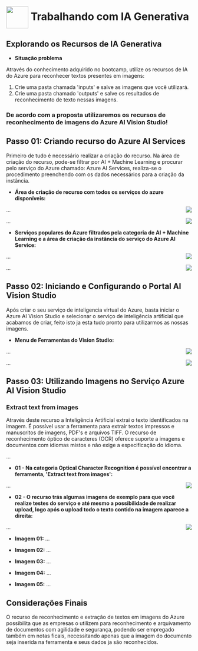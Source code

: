 <h1>
    <a href="https://www.dio.me/">
     <img align="center" width="60px" src="https://hermes.dio.me/lab_projects/badges/c1203540-e5d4-40d1-a1e8-a7e0387d8abe.png"></a>
    <span> 
Trabalhando com IA Generativa
</span>
</h1>

## Explorando os Recursos de IA Generativa

- **Situação problema**

Através do conhecimento adquirido no bootcamp, utilize os recursos de IA do Azure para reconhecer textos presentes em imagens:

1. Crie uma pasta chamada 'inputs' e salve as imagens que você utilizará.
2. Crie uma pasta chamado 'outputs' e salve os resultados de reconhecimento de texto nessas imagens.

### De acordo com a proposta utilizaremos os recursos de reconhecimento de imagens do Azure AI Vision Studio!

## Passo 01: Criando recurso do Azure AI Services

Primeiro de tudo é necessário realizar a criação do recurso. Na área de criação do recurso, pode-se filtrar por AI + Machine Learning e procurar pelo serviço do Azure chamado: Azure AI Services, realiza-se o procedimento preenchendo com os dados necessários para a criação da instância.

- **Área de criação de recurso com todos os serviços do azure disponíveis:**
<img align="right" src="https://raw.githubusercontent.com/carlossilvacosta/Microsoft-Azure-AI-Fundamentals-DIO/main/Imagens/Trabalhando%20com%20Vis%C3%A3o%20Computacional%20-%20DP02/foto00.png" width=""/>

...

<img align="right" src="https://raw.githubusercontent.com/carlossilvacosta/Microsoft-Azure-AI-Fundamentals-DIO/main/Imagens/Trabalhando%20com%20Vis%C3%A3o%20Computacional%20-%20DP02/foto01.png" width=""/>

...

- **Serviços populares do Azure filtrados pela categoria de AI + Machine Learning e a área de criação da instância do serviço do Azure AI Service:**
<img align="right" src="https://raw.githubusercontent.com/carlossilvacosta/Microsoft-Azure-AI-Fundamentals-DIO/main/Imagens/Trabalhando%20com%20Vis%C3%A3o%20Computacional%20-%20DP02/foto02.png" width=""/>

...

<img align="right" src="https://raw.githubusercontent.com/carlossilvacosta/Microsoft-Azure-AI-Fundamentals-DIO/main/Imagens/Trabalhando%20com%20Vis%C3%A3o%20Computacional%20-%20DP02/foto03.png" width=""/>

...

## Passo 02: Iniciando e Configurando o Portal AI Vision Studio

Após criar o seu serviço de inteligencia virtual do Azure, basta iniciar o Azure AI Vision Studio e selecionar o serviço de inteligência artificial que acabamos de criar, feito isto ja esta tudo pronto para utilizarmos as nossas imagens.

- **Menu de Ferramentas do Vision Studio:**
<img align="right" src="https://raw.githubusercontent.com/carlossilvacosta/Microsoft-Azure-AI-Fundamentals-DIO/main/Imagens/Trabalhando%20com%20Vis%C3%A3o%20Computacional%20-%20DP02/foto04.png" width=""/>

...

<img align="right" src="https://raw.githubusercontent.com/carlossilvacosta/Microsoft-Azure-AI-Fundamentals-DIO/main/Imagens/Trabalhando%20com%20Vis%C3%A3o%20Computacional%20-%20DP02/foto05.png" width=""/>

...

## Passo 03: Utilizando Imagens no Serviço Azure AI Vision Studio

### Extract text from images
Através deste recurso a Inteligência Artificial extrai o texto identificados na imagem. É possível usar a ferramenta para extrair textos impressos e manuscritos de imagens, PDF's e arquivos TIFF. O recurso de reconhecimento óptico de caracteres (OCR) oferece suporte a imagens e documentos com idiomas mistos e não exige a especificação do idioma.

...

- **01 - Na categoria Optical Character Recognition é possível encontrar a ferramenta, 'Extract text from images':**
<img align="right" src="https://raw.githubusercontent.com/carlossilvacosta/Microsoft-Azure-AI-Fundamentals-DIO/main/Imagens/Trabalhando%20com%20Vis%C3%A3o%20Computacional%20-%20DP02/foto09.png" width=""/> 

...

- **02 - O recurso trás algumas imagens de exemplo para que você realize testes do serviço e até mesmo a possibilidade de realizar upload, logo após o upload todo o texto contido na imagem aparece a direita:**
<img align="right" src="https://raw.githubusercontent.com/carlossilvacosta/Microsoft-Azure-AI-Fundamentals-DIO/main/Imagens/Trabalhando%20com%20Vis%C3%A3o%20Computacional%20-%20DP02/foto10.png" width=""/> 

...

- **Imagem 01:**
<img align="right" src="" width=""/> ... 

- **Imagem 02:**
<img align="right" src="" width=""/> ... 

- **Imagem 03:**
<img align="right" src="" width=""/> ... 

- **Imagem 04:**
<img align="right" src="" width=""/> ... 

- **Imagem 05:**
<img align="right" src="" width=""/> ... 

## Considerações Finais

O recurso de reconhecimento e extração de textos em imagens do Azure possibilita que as empresas o utilizem para reconhecimento e arquivamento de documentos com agilidade e segurança, podendo ser empregado também em notas ficais, necessitando apenas que a imagem do documento seja inserida na ferramenta e seus dados ja são reconhecidos.